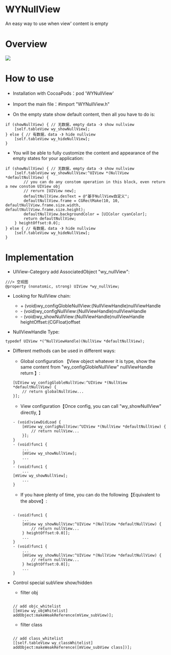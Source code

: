 # WYNullView
An easy way to use when view' content is empty

# Overview

![](https://github.com/WymanLyu/WYNullView/blob/master/WYNullView/Images/nullTest.gif)

# How to use

* Installation with CocoaPods：pod 'WYNullView'

* Import the main file：#import "WYNullView.h"

* On the empty state show default content, then all you have to do is:

```objc
if (showNullView) { // 无数据，empty data -》 show nullview
	[self.tableView wy_showNullView];
} else { // 有数据，data -》 hide nullview
	[self.tableView wy_hideNullView];
}
```

* You will be able to fully customize the content and appearance of the empty states for your application:

```objc
if (showNullView) { // 无数据，empty data -》 show nullview
	[self.tableView wy_showNullView:^UIView *(NullView *defaultNullView) {
		// you can do any constom operation in this block, even return a new constom UIView obj 
		// rerurn [UIView new];
		defaultNullView.desText = @"基于NullView自定义";
		defaultNullView.frame = CGRectMake(10, 10, 		defaultNullView.frame.size.width, 			defaultNullView.frame.size.height);
		defaultNullView.backgroundColor = [UIColor cyanColor];
		return defaultNullView;
	} heightOffset:0.0];
} else { // 有数据，data -》 hide nullview
	[self.tableView wy_hideNullView];
}

```

# Implementation

* UIView-Category add AssociatedObject "wy_nullView":

```objc
///> 空视图
@property (nonatomic, strong) UIView *wy_nullView;

```

* Looking for NullView chain:

	* \+ (void)wy_configGlobleNullView:(NullViewHandle)nullViewHandle
	* \- (void)wy_configNullView:(NullViewHandle)nullViewHandle
	* \- (void)wy_showNullView:(NullViewHandle)nullViewHandle heightOffset:(CGFloat)offset

* NullViewHandle Type:

```
typedef UIView *(^NullViewHandle)(NullView *defaultNullView);
```

* Different methods can be used in different ways:

	* Global configuration 【View object whatever it is type, show the same content from "wy_configGlobleNullView" nullViewHandle return 】:

	```Objc
 	[UIView wy_configGlobleNullView:^UIView *(NullView *defaultNullView) {
        // return globalNullView...
    }];
	```  
	
	* View configuration【Once config, you can call "wy_showNullView" directly, 】

		
	```Objc
	- (void)viewDidLoad {
		[mView wy_configNullView:^UIView *(NullView *defaultNullView) {
        	// return nullView...
    	}];
	}
	- (void)func1 {
		...
		[mView wy_showNullView];
		...
	}
    - (void)func1 {
    	...
	[mView wy_showNullView];
		...
    }
	```
   
	* If you have plenty of time, you can do the following【Equivalent to the above】:
	
	```Objc
			
	- (void)func1 {
		...
		[mView wy_showNullView:^UIView *(NullView *defaultNullView) {
        	// return nullView...
        } heightOffset:0.0]];
		...
	}
    - (void)func1 {
    	...
		[mView wy_showNullView:^UIView *(NullView *defaultNullView) {
            // return nullView...
        } heightOffset:0.0]];
		...
    }
   ```
   
* Control special subView show/hidden 

	* filter obj
	
	```Objc

  	// add objc_whitelist 
 	[[mView wy_objWhitelist] addObject:makeWeakReference(mView_subView)];
 
	```
	* filter class

	```Objc

 	// add class_whitelist
 	[[self.tableView wy_classWhitelist] addObject:makeWeakReference([mView_subView class])];
	```
